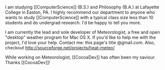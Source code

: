 

I am studying [[ComputerScience]] (B.S.) and Philosophy (B.A.) at Lafayette College in Easton, PA.  I highly recommend our department to anyone who wants to study [[ComputerScience]] with a typical class size less than 10 students and do undergrad research. I'd be happy to tell you more.

I am currently the lead and sole developer of Meteorologist, a free and open "desktop" weather program for Mac OS X.  If you'd like to help me with the project, I'd love your help.  Contact me: this page's title @gmail.com.  Also, checkout http://sourceforge.net/projects/heat-meteo/

While working on Meteorologist, [[CocoaDev]] has often been my saviour.  Thanks [[CocoaDev]]!